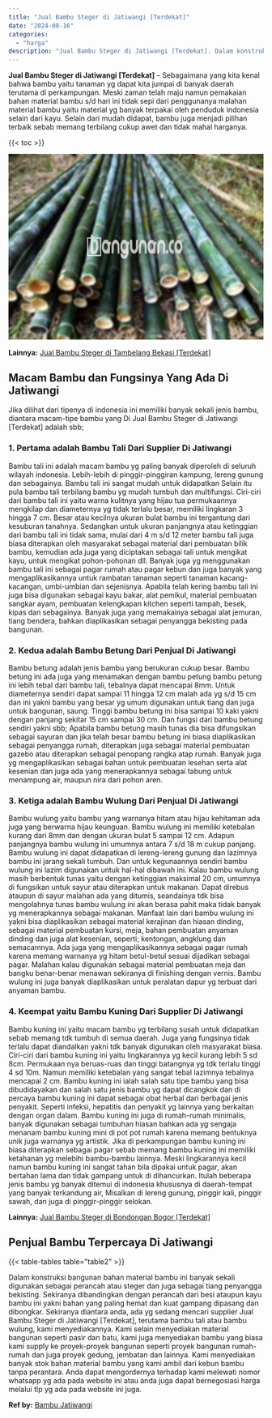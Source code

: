 ```yaml
---
title: "Jual Bambu Steger di Jatiwangi [Terdekat]"
date: "2024-08-16"
categories: 
  - "harga"
description: "Jual Bambu Steger di Jatiwangi [Terdekat]. Dalam konstruksi bangunan bahan material bambu ini banyak sekali digunakan sebagai perancah atau steger dan juga s..."
---
```


**Jual Bambu Steger di Jatiwangi \[Terdekat\]** – Sebagaimana yang kita kenal bahwa bambu yaitu tanaman yg dapat kita jumpai di banyak daerah terutama di perkampungan. Meski zaman telah maju namun pemakaian bahan material bambu s/d hari ini tidak sepi dari penggunanya malahan material bambu yaitu material yg banyak terpakai oleh penduduk indonesia selain dari kayu. Selain dari mudah didapat, bambu juga menjadi pilihan terbaik sebab memang terbilang cukup awet dan tidak mahal harganya.

{{< toc >}}

![Jual Bambu Steger di Jatiwangi [Terdekat]](/images/jual-bambu-tali-18.png)

**Lainnya:** [Jual Bambu Steger di Tambelang Bekasi \[Terdekat\]](https://bambu.bangunan.co/jual-bambu-steger-di-tambelang-bekasi-terdekat/)

## Macam Bambu dan Fungsinya Yang Ada Di Jatiwangi

Jika dilihat dari tipenya di indonesia ini memiliki banyak sekali jenis bambu, diantara macam-tipe bambu yang Di Jual Bambu Steger di Jatiwangi \[Terdekat\] adalah sbb;

### 1\. Pertama adalah Bambu Tali Dari Supplier Di Jatiwangi

Bambu tali ini adalah macam bambu yg paling banyak diperoleh di seluruh wilayah indonesia. Lebih-lebih di pinggir-pinggiran kampung, lereng gunung dan sebagainya. Bambu tali ini sangat mudah untuk didapatkan Selain itu pula bambu tali terbilang bambu yg mudah tumbuh dan multifungsi. Ciri-ciri dari bambu tali ini yaitu warna kulitnya yang hijau tua permukaannya mengkilap dan diameternya yg tidak terlalu besar, memiliki lingkaran 3 hingga 7 cm. Besar atau kecilnya ukuran bulat bambu ini tergantung dari kesuburan tanahnya. Sedangkan untuk ukuran panjangnya atau ketinggian dari bambu tali ini tidak sama, mulai dari 4 m s/d 12 meter bambu tali juga biasa diterapkan oleh masyarakat sebagai material dari pembuatan bilik bambu, kemudian ada juga yang diciptakan sebagai tali untuk mengikat kayu, untuk mengikat pohon-pohonan dll. Banyak juga yg menggunakan bambu tali ini sebagai pagar rumah atau pagar kebun dan juga banyak yang mengaplikasikannya untuk rambatan tanaman seperti tanaman kacang-kacangan, umbi-umbian dan sejenisnya. Apabila telah kering bambu tali ini juga bisa digunakan sebagai kayu bakar, alat pemikul, material pembuatan sangkar ayam, pembuatan kelengkapan kitchen seperti tampah, besek, kipas dan sebagainya. Banyak juga yang memakainya sebagai alat jemuran, tiang bendera, bahkan diaplikasikan sebagai penyangga bekisting pada bangunan.

### 2\. Kedua adalah Bambu Betung Dari Penjual Di Jatiwangi

Bambu betung adalah jenis bambu yang berukuran cukup besar. Bambu betung ini ada juga yang menamakan dengan bambu petung bambu petung ini lebih tebal dari bambu tali, tebalnya dapat mencapai 8mm. Untuk diameternya sendiri dapat sampai 11 hingga 12 cm malah ada yg s/d 15 cm dan ini yakni bambu yang besar yg umum digunakan untuk tiang dan juga untuk bangunan, saung. Tinggi bambu betung ini bisa sampai 10 kaki yakni dengan panjang sekitar 15 cm sampai 30 cm. Dan fungsi dari bambu betung sendiri yakni sbb; Apabila bambu betung masih tunas dia bisa difungsikan sebagai sayuran dan jika telah besar bambu betung ini biasa diaplikasikan sebagai penyangga rumah, diterapkan juga sebagai material pembuatan gazebo atau diterapkan sebagai penopang rangka atap rumah. Banyak juga yg mengaplikasikan sebagai bahan untuk pembuatan lesehan serta alat kesenian dan juga ada yang menerapkannya sebagai tabung untuk menampung air, maupun nira dari pohon aren.

### 3\. Ketiga adalah Bambu Wulung Dari Penjual Di Jatiwangi

Bambu wulung yaitu bambu yang warnanya hitam atau hijau kehitaman ada juga yang berwarna hijau keunguan. Bambu wulung ini memiliki ketebalan kurang dari 8mm dan dengan ukuran bulat 5 sampai 12 cm. Adapun panjangnya bambu wulung ini umumnya antara 7 s/d 18 m cukup panjang. Bambu wulung ini dapat didapatkan di lereng-lereng gunung dan lazimnya bambu ini jarang sekali tumbuh. Dan untuk kegunaannya sendiri bambu wulung ini lazim digunakan untuk hal-hal dibawah ini. Kalau bambu wulung masih berbentuk tunas yaitu dengan ketinggian maksimal 20 cm, umumnya di fungsikan untuk sayur atau diterapkan untuk makanan. Dapat direbus ataupun di sayur malahan ada yang ditumis, seandainya tdk bisa mengolahnya tunas bambu wulung ini akan berasa pahit maka tidak banyak yg menerapkannya sebagai makanan. Manfaat lain dari bambu wulung ini yakni bisa diaplikasikan sebagai material kerajinan dan hiasan dinding, sebagai material pembuatan kursi, meja, bahan pembuatan anyaman dinding dan juga alat kesenian, seperti; kentongan, angklung dan semacamnya. Ada juga yang mengaplikasikannya sebagai pagar rumah karena memang warnanya yg hitam betul-betul sesuai dijadikan sebagai pagar. Malahan kalau digunakan sebagai material pembuatan meja dan bangku benar-benar menawan sekiranya di finishing dengan vernis. Bambu wulung ini juga banyak diaplikasikan untuk peralatan dapur yg terbuat dari anyaman bambu.

### 4\. Keempat yaitu Bambu Kuning Dari Supplier Di Jatiwangi

Bambu kuning ini yaitu macam bambu yg terbilang susah untuk didapatkan sebab memang tdk tumbuh di semua daerah. Juga yang fungsinya tidak terlalu dapat diandalkan yakni tdk banyak digunakan oleh masyarakat biasa. Ciri-ciri dari bambu kuning ini yaitu lingkarannya yg kecil kurang lebih 5 sd 8cm. Permukaan nya beruas-ruas dan tinggi batangnya yg tdk terlalu tinggi 4 sd 10m. Namun memiliki ketebalan yang sangat tebal lazimnya tebalnya mencapai 2 cm. Bambu kuning ini ialah salah satu tipe bambu yang bisa dibudidayakan dan salah satu jenis bambu yg dapat dicangkok dan di percaya bambu kuning ini dapat sebagai obat herbal dari berbagai jenis penyakit. Seperti infeksi, hepatitis dan penyakit yg lainnya yang berkaitan dengan organ dalam. Bambu kuning ini juga di rumah-rumah minimalis, banyak digunakan sebagai tumbuhan hiasan bahkan ada yg sengaja menanam bambu kuning mini di pot pot rumah karena memang bentuknya unik juga warnanya yg artistik. Jika di perkampungan bambu kuning ini biasa diterapkan sebagai pagar sebab memang bambu kuning ini memiliki ketahanan yg melebihi bambu-bambu lainnya. Meski lingkarannya kecil namun bambu kuning ini sangat tahan bila dipakai untuk pagar, akan bertahan lama dan tidak gampang untuk di dihancurkan. Itulah beberapa jenis bambu yg banyak ditemui di indonesia khususnya di daerah-tempat yang banyak terkandung air, Misalkan di lereng gunung, pinggir kali, pinggir sawah, dan juga di pinggir-pinggir selokan.

**Lainnya:** [Jual Bambu Steger di Bondongan Bogor \[Terdekat\]](https://bambu.bangunan.co/jual-bambu-steger-di-bondongan-bogor-terdekat/)

## Penjual Bambu Terpercaya Di Jatiwangi

{{< table-tables table="table2" >}}

Dalam konstruksi bangunan bahan material bambu ini banyak sekali digunakan sebagai perancah atau steger dan juga sebagai tiang penyangga bekisting. Sekiranya dibandingkan dengan perancah dari besi ataupun kayu bambu ini yakni bahan yang paling hemat dan kuat gampang dipasang dan dibongkar. Sekiranya diantara anda, ada yg sedang mencari supplier Jual Bambu Steger di Jatiwangi \[Terdekat\], terutama bambu tali atau bambu wulung, kami menyediakannya. Kami selain menyediakan material bangunan seperti pasir dan batu, kami juga menyediakan bambu yang biasa kami supply ke proyek-proyek bangunan seperti proyek bangunan rumah-rumah dan juga proyek gedung, jembatan dan lainnya. Kami menyediakan banyak stok bahan material bambu yang kami ambil dari kebun bambu tanpa perantara. Anda dapat mengordernya terhadap kami melewati nomor whatsapp yg ada pada website ini atau anda juga dapat bernegosiasi harga melalui tlp yg ada pada website ini juga.

**Ref by:** [Bambu Jatiwangi](https://id.wikipedia.org/wiki/Bambu)
